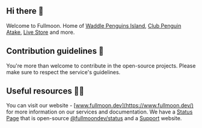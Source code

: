 ## Hi there 👋
Welcome to Fullmoon. Home of [Waddle Penguins Island](https://github.com/WaddlePenguins), [Club Penguin Atake](https://www.cpatake.boo/), [Live Store](https://dink.cf/apollo) and more.
## Contribution guidelines 🌈
You're more than welcome to contribute in the open-source projects. Please make sure to respect the service's guidelines.
## Useful resources 👩‍💻
You can visit our website - [www.fullmoon.dev](https://www.fullmoon.dev/) for more information on our services and documentation. We have a [Status Page](https://status.fullmoon.dev/) that is open-source [@fullmoondev/status](https://github.com/fullmoondev/status) and a [Support](https://www.fullmoon.dev/support) website.
